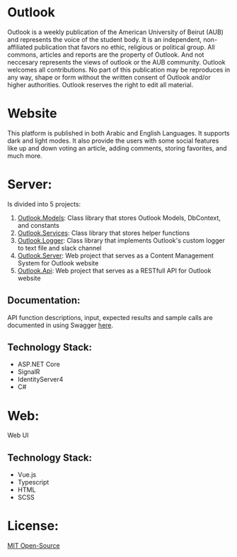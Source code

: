 # Outlook
Outlook is a weekly publication of the American University of Beirut (AUB) and represents the voice of the student body. It is an independent, non-affiliated publication that favors no ethic, religious or political group. All commons, articles and reports are the property of Outlook. And not neccesary represents the views of outlook or the AUB community. Outlook welcomes all contributions. No part of this publication may be reproduces in any way, shape or form without the written consent of Outlook and/or higher authorities. Outlook reserves the right to edit all material.

# Website
This platform is published in both Arabic and English Languages. It supports dark and light modes. It also provide the users with some social features like up and down voting an article, adding comments, storing favorites, and much more.

# Server:
Is divided into 5 projects:
1. <a href="https://github.com/mezdn/Outlook/tree/master/backend/src/Outlook.Models">Outlook.Models</a>: Class library that stores Outlook Models, DbContext, and constants
2. <a href="https://github.com/mezdn/Outlook/tree/master/backend/src/Outlook.Services">Outlook.Services</a>: Class library that stores helper functions
3. <a href="https://github.com/mezdn/Outlook/tree/master/backend/src/Outlook.Logger">Outlook.Logger</a>: Class library that implements Outlook's custom logger to text file and slack channel
4. <a href="https://github.com/mezdn/Outlook/tree/master/backend/src/Outlook.Server">Outlook.Server</a>: Web project that serves as a Content Management System for Outlook website
5. <a href="https://github.com/mezdn/Outlook/tree/master/backend/src/Outlook.Api">Outlook.Api</a>: Web project that serves as a RESTfull API for Outlook website

## Documentation:
API function descriptions, input, expected results and sample calls are documented in using Swagger <a href="http://server.auboutlook/swagger/index.html">here</a>.

## Technology Stack:
<ul>
  <li>ASP.NET Core</li>
  <li>SignalR</li>
  <li>IdentityServer4</li>
  <li>C#</li>
</ul>

# Web:
Web UI

## Technology Stack:
<ul>
  <li>Vue.js</li>
  <li>Typescript</li>
  <li>HTML</li>
  <li>SCSS</li> 
</ul>

# License:
<a href="https://github.com/mezdn/Outlook/blob/master/LICENSE">MIT Open-Source</a>
